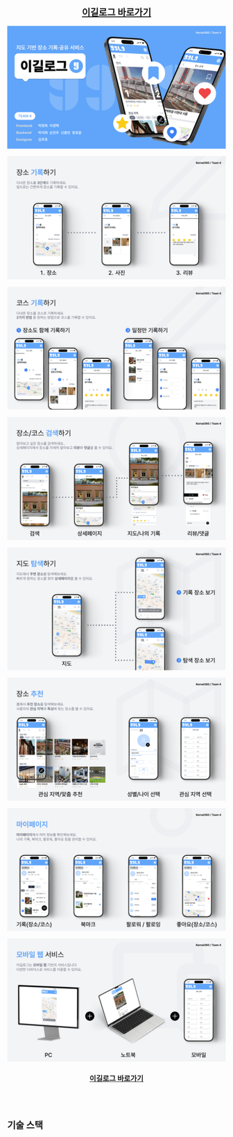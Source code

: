 <div align="center">

## [이길로그 바로가기](https://yigil.co.kr)

![image1](https://github.com/Kernel360/f1-Yigil/blob/develop/assets/main.png?raw=true)

![image2](https://github.com/Kernel360/f1-Yigil/blob/develop/assets/edit_place.png?raw=true)

![image3](https://github.com/Kernel360/f1-Yigil/blob/develop/assets/edit_course.png?raw=true)

![image4](https://github.com/Kernel360/f1-Yigil/blob/develop/assets/search_course.png?raw=true)

![image5](https://github.com/Kernel360/f1-Yigil/blob/develop/assets/search_map.png?raw=true)

![image6](https://github.com/Kernel360/f1-Yigil/blob/develop/assets/recommend_place.png?raw=true)

![image7](https://github.com/Kernel360/f1-Yigil/blob/develop/assets/mypage.png?raw=true)

![image8](https://github.com/Kernel360/f1-Yigil/blob/develop/assets/mobile.png?raw=true)

### [이길로그 바로가기](https://yigil.co.kr)

<br>

</div>

<br>

## 기술 스택
